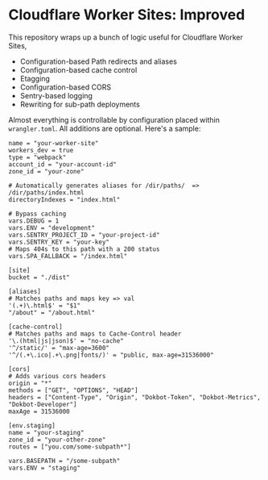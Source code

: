 # Cloudflare Worker Sites: Improved

This repository wraps up a bunch of logic useful for Cloudflare Worker Sites, 

  - Configuration-based Path redirects and aliases
  - Configuration-based cache control
  - Etagging
  - Configuration-based CORS
  - Sentry-based logging
  - Rewriting for sub-path deployments
  
Almost everything is controllable by configuration placed within `wrangler.toml`. All additions are optional. Here's a sample:

```
name = "your-worker-site"
workers_dev = true
type = "webpack"
account_id = "your-account-id"
zone_id = "your-zone"

# Automatically generates aliases for /dir/paths/  => /dir/paths/index.html
directoryIndexes = "index.html"

# Bypass caching
vars.DEBUG = 1
vars.ENV = "development"
vars.SENTRY_PROJECT_ID = "your-project-id"
vars.SENTRY_KEY = "your-key"
# Maps 404s to this path with a 200 status
vars.SPA_FALLBACK = "/index.html"

[site]
bucket = "./dist"

[aliases]
# Matches paths and maps key => val
'(.+)\.html$' = "$1"
"/about" = "/about.html"

[cache-control]
# Matches paths and maps to Cache-Control header
'\.(html|js|json)$' = "no-cache"
'^/static/' = "max-age=3600"
'^/(.+\.ico|.+\.png|fonts/)' = "public, max-age=31536000"

[cors]
# Adds various cors headers
origin = "*"
methods = ["GET", "OPTIONS", "HEAD"]
headers = ["Content-Type", "Origin", "Dokbot-Token", "Dokbot-Metrics", "Dokbot-Developer"]
maxAge = 31536000

[env.staging]
name = "your-staging"
zone_id = "your-other-zone"
routes = ["you.com/some-subpath*"]

vars.BASEPATH = "/some-subpath"
vars.ENV = "staging"
```
